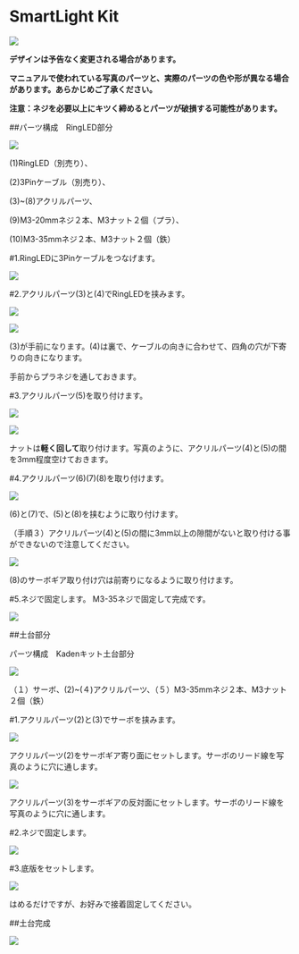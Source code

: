 # SmartLight Kit
![](http://staging.fabo.io/img/catalog/1503.png)

**デザインは予告なく変更される場合があります。**

**マニュアルで使われている写真のパーツと、実際のパーツの色や形が異なる場合があります。あらかじめご了承ください。**

**注意：ネジを必要以上にキツく締めるとパーツが破損する可能性があります。**

##パーツ構成　RingLED部分

![](/img/kit/manual/smartringled01.jpg)

(1)RingLED（別売り）、

(2)3Pinケーブル（別売り）、

(3)~(8)アクリルパーツ、

(9)M3-20mmネジ２本、M3ナット２個（プラ）、

(10)M3-35mmネジ２本、M3ナット２個（鉄）

#1.RingLEDに3Pinケーブルをつなげます。

![](/img/kit/manual/smartringled02.jpg)

#2.アクリルパーツ(3)と(4)でRingLEDを挟みます。

![](/img/kit/manual/smartringled03.jpg)

![](/img/kit/manual/smartringled04.jpg)

(3)が手前になります。(4)は裏で、ケーブルの向きに合わせて、四角の穴が下寄りの向きになります。

手前からプラネジを通しておきます。

#3.アクリルパーツ(5)を取り付けます。

![](/img/kit/manual/smartringled05.jpg)

![](/img/kit/manual/smartringled05_1.jpg)

ナットは**軽く回して**取り付けます。写真のように、アクリルパーツ(4)と(5)の間を3mm程度空けておきます。

#4.アクリルパーツ(6)(7)(8)を取り付けます。

![](/img/kit/manual/smartringled06.jpg)

(6)と(7)で、(5)と(8)を挟むように取り付けます。

（手順３）アクリルパーツ(4)と(5)の間に3mm以上の隙間がないと取り付ける事ができないので注意してください。

![](/img/kit/manual/smartringled07.jpg)

(8)のサーボギア取り付け穴は前寄りになるように取り付けます。

#5.ネジで固定します。
M3-35ネジで固定して完成です。

![](/img/kit/manual/smartringled08.jpg)


##土台部分

パーツ構成　Kadenキット土台部分

![](/img/kit/manual/dodai1.jpg)

（１）サーボ、(2)~(４)アクリルパーツ、（５）M3-35mmネジ２本、M3ナット２個（鉄）

#1.アクリルパーツ(2)と(3)でサーボを挟みます。

![](/img/kit/manual/dodai2.jpg)

アクリルパーツ(2)をサーボギア寄り面にセットします。サーボのリード線を写真のように穴に通します。

![](/img/kit/manual/dodai3.jpg)

アクリルパーツ(3)をサーボギアの反対面にセットします。サーボのリード線を写真のように穴に通します。

#2.ネジで固定します。

![](/img/kit/manual/dodai4.jpg)

#3.底版をセットします。

![](/img/kit/manual/dodai5.jpg)

はめるだけですが、お好みで接着固定してください。

##土台完成

![](/img/kit/manual/dodai6.jpg)
